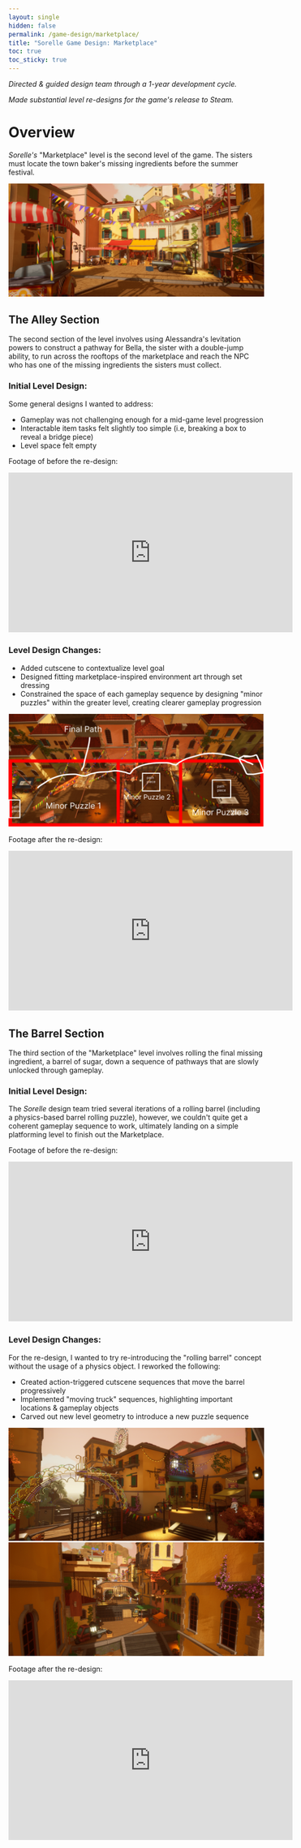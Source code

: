 ```yaml
---
layout: single
hidden: false
permalink: /game-design/marketplace/
title: "Sorelle Game Design: Marketplace"
toc: true
toc_sticky: true 
---
```


*Directed & guided design team through a 1-year development cycle.*

*Made substantial level re-designs for the game's release to Steam.*

# Overview
*Sorelle's* "Marketplace" level is the second level of the game. The sisters must locate the town baker's missing ingredients before the summer festival. 

![](/assets/images/MP_Overview_01.png)

## The Alley Section
The second section of the level involves using Alessandra's levitation powers to construct a pathway for Bella, the sister with a double-jump ability, to run across the rooftops of the marketplace and reach the NPC who has one of the missing ingredients the sisters must collect.

### Initial Level Design:
Some general designs I wanted to address:
- Gameplay was not challenging enough for a mid-game level progression
- Interactable item tasks felt slightly too simple (i.e, breaking a box to reveal a bridge piece)
- Level space felt empty

Footage of before the re-design:
<iframe width="560" height="315" src="https://www.youtube.com/embed/6kFB0QaQG1Q?si=W1yWeqsqpObJ1IbG&amp;start=1129" title="YouTube video player" frameborder="0" allow="accelerometer; autoplay; clipboard-write; encrypted-media; gyroscope; picture-in-picture; web-share" referrerpolicy="strict-origin-when-cross-origin" allowfullscreen></iframe>

### Level Design Changes:
<!-- In prior iterations of the level, there were limited usages for the two sisters Bella and Capri. For the level revisions, I wanted to constrain the space of each gameplay sequence. Each necessary piece of the wooden bridge is hidden behind small puzzles the player must complete. The player can  only begin building the next path *after* they have built the previous path. This design change created a clearer gameplay progression. -->
- Added cutscene to contextualize level goal
- Designed fitting marketplace-inspired environment art through set dressing
- Constrained the space of each gameplay sequence by designing "minor puzzles" within the greater level, creating clearer gameplay progression

![](/assets/images/MP_Alley_Diagram.png)

Footage after the re-design:
<iframe width="560" height="315" src="https://www.youtube.com/embed/ujYbKNIl4i8?si=dgkVWLaHN7ZQL96_&amp;start=859" title="YouTube video player" frameborder="0" allow="accelerometer; autoplay; clipboard-write; encrypted-media; gyroscope; picture-in-picture; web-share" referrerpolicy="strict-origin-when-cross-origin" allowfullscreen></iframe>

## The Barrel Section
The third section of the "Marketplace" level involves rolling the final missing ingredient, a barrel of sugar, down a sequence of pathways that are slowly unlocked through gameplay.

### Initial Level Design:
The *Sorelle* design team tried several iterations of a rolling barrel (including a physics-based barrel rolling puzzle), however, we couldn't quite get a coherent gameplay sequence to work, ultimately landing on a simple platforming level to finish out the Marketplace.

Footage of before the re-design:
<iframe width="560" height="315" src="https://www.youtube.com/embed/6kFB0QaQG1Q?si=pu1DsBqHqgYK8Kc7&amp;start=1199" title="YouTube video player" frameborder="0" allow="accelerometer; autoplay; clipboard-write; encrypted-media; gyroscope; picture-in-picture; web-share" referrerpolicy="strict-origin-when-cross-origin" allowfullscreen></iframe>


### Level Design Changes:
For the re-design, I wanted to try re-introducing the "rolling barrel" concept without the usage of a physics object. I reworked the following:
- Created action-triggered cutscene sequences that move the barrel progressively
- Implemented "moving truck" sequences, highlighting important locations & gameplay objects
- Carved out new level geometry to introduce a new puzzle sequence

![](/assets/images/MP_Overview_02.png)
![](/assets/images/MP_Overview_03.png)

Footage after the re-design:
<iframe width="560" height="315" src="https://www.youtube.com/embed/ujYbKNIl4i8?si=L7XWxcaWTrgAa1qJ&amp;start=948" title="YouTube video player" frameborder="0" allow="accelerometer; autoplay; clipboard-write; encrypted-media; gyroscope; picture-in-picture; web-share" referrerpolicy="strict-origin-when-cross-origin" allowfullscreen></iframe>


